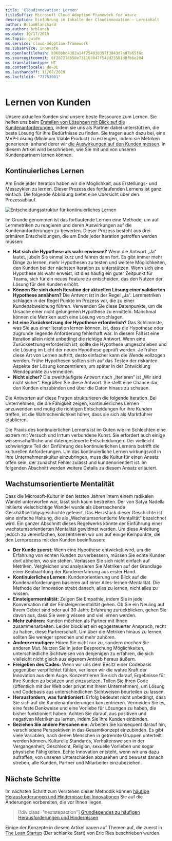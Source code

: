 ```yaml
---
title: 'Cloudinnovation: Lernen'
titleSuffix: Microsoft Cloud Adoption Framework for Azure
description: Einführung in Inhalte der Cloudinnovation – Lerninhalt
author: BrianBlanchard
ms.author: brblanch
ms.date: 10/17/2019
ms.topic: guide
ms.service: cloud-adoption-framework
ms.subservice: innovate
ms.openlocfilehash: b960bbd4382a14f254038397f3843d7ad7b65f8c
ms.sourcegitcommit: 6f287276650e731163047f543d23581d8fb6e204
ms.translationtype: HT
ms.contentlocale: de-DE
ms.lasthandoff: 11/07/2019
ms.locfileid: "73753001"
---
```

# <a name="learn-with-customers"></a>Lernen von Kunden

Unsere aktuellen Kunden sind unsere beste Ressource zum Lernen. Sie helfen uns beim [Erstellen von Lösungen mit Blick auf die Kundenanforderungen](./build.md), indem sie uns als Partner dabei unterstützen, die beste Lösung für ihre Bedürfnisse zu finden. Sie tragen auch dazu bei, eine MVP-Lösung (Minimum Viable Product) zu erzeugen, indem sie Metriken generieren, anhand derer wir [die Auswirkungen auf den Kunden messen](./measure.md). In diesem Artikel wird beschrieben, wie Sie mit und von unseren Kundenpartnern lernen können.

## <a name="continuous-learning"></a>Kontinuierliches Lernen

Am Ende jeder Iteration haben wir die Möglichkeit, aus Erstellungs- und Messzyklen zu lernen. Dieser Prozess des fortlaufenden Lernens ist ganz einfach. Die folgende Abbildung bietet eine Übersicht über den Prozessablauf.

![Entscheidungsstruktur für kontinuierliches Lernen](../../_images/innovate/continuous-learning.png)

Im Grunde genommen ist das fortlaufende Lernen eine Methode, um auf Lernmetriken zu reagieren und deren Auswirkungen auf die Kundenanforderungen zu bewerten. Dieser Prozess besteht aus drei primären Entscheidungen, die am Ende jeder Iteration getroffen werden müssen:

- **Hat sich die Hypothese als wahr erwiesen?** Wenn die Antwort „Ja“ lautet, jubeln Sie einmal kurz und fahren dann fort. Es gibt immer mehr Dinge zu lernen, mehr Hypothesen zu testen und weitere Möglichkeiten, den Kunden bei der nächsten Iteration zu unterstützen. Wenn sich eine Hypothese als wahr erweist, ist dies häufig ein guter Zeitpunkt für Teams, sich für ein neues Feature zu entscheiden, das den Nutzen der Lösung für den Kunden erhöht.
- **Können Sie sich durch Iteration der aktuellen Lösung einer validierten Hypothese annähern?** Die Antwort ist in der Regel „Ja“. Lernmetriken schlagen in der Regel Punkte im Prozess vor, die zu einer Kundenabweichung führen. Verwenden Sie diese Datenpunkte, um die Ursache einer nicht gelungenen Hypothese zu ermitteln. Manchmal können die Metriken auch eine Lösung vorschlagen.
- **Ist eine Zurücksetzung der Hypothese erforderlich?** Das Schlimmste, was Sie aus einer Iteration lernen können, ist, dass die Hypothese oder zugrunde liegende Anforderung fehlerhaft war. In diesem Fall ist eine Iteration allein nicht unbedingt die richtige Antwort. Wenn eine Zurücksetzung erforderlich ist, sollte die Hypothese umgeschrieben und die Lösung im Licht der neuen Hypothese geprüft werden. Je früher diese Art von Lernen auftritt, desto einfacher kann die Wende vollzogen werden. Frühe Hypothesen sollten sich auf das Testen der riskanten Aspekte der Lösung konzentrieren, um später in der Entwicklung Wendepunkte zu vermeiden.
- **Nicht sicher?** Die zweithäufigste Antwort nach „Iterieren“ ist „Wir sind nicht sicher“. Begrüßen Sie diese Antwort. Sie stellt eine Chance dar, den Kunden einzubinden und über die Daten hinaus zu schauen.

Die Antworten auf diese Fragen strukturieren die folgende Iteration. Bei Unternehmen, die die Fähigkeit zeigen, kontinuierliches Lernen anzuwenden und mutig die richtigen Entscheidungen für ihre Kunden treffen, ist die Wahrscheinlichkeit höher, dass sie sich als Marktführer etablieren.

Die Praxis des kontinuierlichen Lernens ist im Guten wie im Schlechten eine extrem mit Versuch und Irrtum verbundene Kunst. Sie erfordert auch einige wissenschaftliche und datengesteuerte Entscheidungen. Der vielleicht schwierigste Teil der Einführung des kontinuierlichen Lernens betrifft die kulturellen Anforderungen. Um das kontinuierliche Lernen wirkungsvoll in Ihre Unternehmenskultur einzubringen, muss die Kultur für einen Ansatz offen sein, der zunächst Fehler zulässt und kundenorientiert ist. Im folgenden Abschnitt werden weitere Details zu diesem Ansatz erläutert.

## <a name="growth-mindset"></a>Wachstumsorientierte Mentalität

Dass die Microsoft-Kultur in den letzten Jahren intern einem radikalen Wandel unterworfen war, lässt sich kaum bestreiten. Der von Satya Nadella initiierte vielschichtige Wandel wurde als überraschende Geschäftserfolgsgeschichte gefeiert. Das Herzstück dieser Geschichte ist eine einfache Haltung, die als „Wachstumsorientierte Mentalität“ bezeichnet wird. Ein ganzer Abschnitt dieses Regelwerks könnte der Einführung einer wachstumsorientierten Mentalität gewidmet werden. Um diese Anleitung jedoch zu vereinfachen, konzentrieren wir uns auf einige Kernpunkte, die den Lernprozess mit den Kunden beeinflussen:

- **Der Kunde zuerst:** Wenn eine Hypothese entwickelt wird, um die Erfahrung von echten Kunden zu verbessern, müssen Sie echte Kunden dort abholen, wo sie stehen. Verlassen Sie sich nicht einfach auf Metriken. Vergleichen und analysieren Sie Metriken auf der Grundlage einer Beobachtung der Kundenerfahrung aus erster Hand.
- **Kontinuierliches Lernen:** Kundenorientierung und Blick auf die Kundenanforderungen basieren auf einer Alles-lernen-Mentalität. Die Methode der Innovation strebt danach, alles zu lernen, nicht alles zu wissen.
- **Einsteigermentalität:** Zeigen Sie Empathie, indem Sie in jede Konversation mit der Einsteigermentalität gehen. Ob Sie ein Neuling auf Ihrem Gebiet sind oder auf 30 Jahre Erfahrung zurückblicken, gehen Sie davon aus, dass Sie wenig wissen und viel lernen werden.
- **Mehr zuhören:** Kunden möchten als Partner mit Ihnen zusammenarbeiten. Leider blockiert ein egogesteuerter Anspruch, recht zu haben, diese Partnerschaft. Um über die Metriken hinaus zu lernen, sollten Sie weniger sprechen und mehr zuhören.
- **Andere ermutigen:** Hören Sie nicht nur zu, sondern *machen* Sie anderen Mut. Nutzen Sie in jeder Besprechung Möglichkeiten, unterschiedliche Sichtweisen von denjenigen zu erfahren, die sich vielleicht nicht gleich aus eigenem Antrieb heraus äußern.
- **Freigeben des Codes:** Wenn wir uns dem Besitz einer Codebasis gegenüber verpflichtet fühlen, verlieren wir die wahre Kraft der Innovation aus dem Auge. Konzentrieren Sie sich darauf, Ergebnisse für Ihre Kunden zu besitzen und einzusetzen. Teilen Sie Ihren Code (öffentlich mit der Welt oder privat mit Ihrem Unternehmen), um Lösung und Codebasis aus unterschiedlichen Sichtweisen beurteilen zu lassen.
- **Herausfordern, was funktioniert:** Erfolg bedeutet nicht unbedingt, dass Sie sich auf die Kundenanforderungen konzentrieren. Vermeiden Sie es, eine feste Denkweise und eine Vorliebe für Lösungen zu haben, die bisher funktioniert haben. Achten Sie darauf, aus positiven und negativen Metriken zu lernen, indem Sie Ihre Kunden einbinden.
- **Beziehen Sie andere Personen ein:** Arbeiten Sie konsequent darauf hin, verschiedene Perspektiven in das Gesamtkonzept einzubinden. Es gibt viele Variablen, nach denen Menschen in getrennte Gruppen unterteilt werden können. Kulturelle Standards, Verhaltensweisen in der Vergangenheit, Geschlecht, Religion, sexuelle Vorlieben und sogar physische Fähigkeiten. Echte Innovation entsteht, wenn wir uns dazu aufraffen, von unseren Unterschieden abzusehen und bewusst danach streben, alle Kunden, Partner und Mitarbeiter einzubeziehen.

## <a name="next-steps"></a>Nächste Schritte

Im nächsten Schritt zum Verstehen dieser Methodik können [häufige Herausforderungen und Hindernisse bei Innovationen](./challenges.md) Sie auf die Änderungen vorbereiten, die vor Ihnen liegen.

> [!div class="nextstepaction"]
> [Grundlegendes zu häufigen Herausforderungen und Hindernissen](./challenges.md)

Einige der Konzepte in diesem Artikel bauen auf Themen auf, die zuerst in [The Lean Startup](https://theleanstartup.com/book) (Der schlanke Start) von Eric Ries beschrieben wurden.
